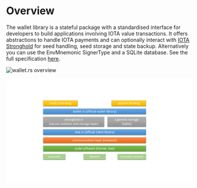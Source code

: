 # Overview

The wallet library is a stateful package with a standardised interface for developers to build applications involving IOTA value transactions.
It offers abstractions to handle IOTA payments and can optionally interact with [IOTA Stronghold](https://github.com/iotaledger/stronghold.rs/) for seed handling, seed storage and state backup. Alternatively you can use the EnvMnemonic SignerType and a SQLite database. See the full specification [here](https://github.com/iotaledger/wallet.rs/blob/master/specs/wallet-ENGINEERING-SPEC-0000.md).


![wallet.rs overview](overview.drawio.svg)


![iota layers overview](iota_layers_overview.svg)
